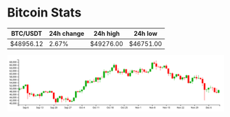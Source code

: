 # Bitcoin Stats

BTC/USDT|24h change|24h high|24h low|
|---|---|---|---|
|$48956.12|2.67%|$49276.00|$46751.00|

<img src="./chart.svg">
